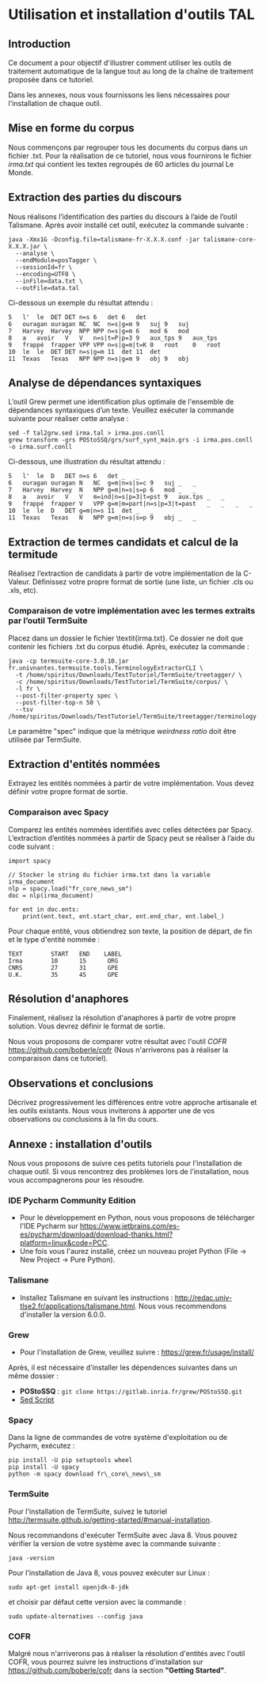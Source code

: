 # Utilisation et installation d'outils TAL

## Introduction

Ce document a pour objectif d'illustrer comment utiliser les outils de traitement automatique de la langue tout au long de la chaîne de traitement proposée dans ce tutoriel.

Dans les annexes, nous vous fournissons les liens nécessaires pour l'installation de chaque outil.

## Mise en forme du corpus

Nous commençons par regrouper tous les documents du corpus dans un fichier .txt. Pour la réalisation de ce tutoriel, nous vous fournirons le fichier *irma.txt* qui contient les textes regroupés de 60 articles du journal Le Monde.

## Extraction des parties du discours

Nous réalisons l’identification des parties du discours à l’aide de l’outil Talismane. Après avoir installé cet outil, exécutez la commande suivante : 

```
java -Xmx1G -Dconfig.file=talismane-fr-X.X.X.conf -jar talismane-core-X.X.X.jar \
  --analyse \
  --endModule=posTagger \
  --sessionId=fr \
  --encoding=UTF8 \
  --inFile=data.txt \
  --outFile=data.tal
```

Ci-dessous un exemple du résultat attendu : 

```
5	l'	le	DET	DET	n=s	6	det	6	det
6	ouragan	ouragan	NC	NC	n=s|g=m	9	suj	9	suj
7	Harvey	Harvey	NPP	NPP	n=s|g=m	6	mod	6	mod
8	a	avoir	V	V	n=s|t=P|p=3	9	aux_tps	9	aux_tps
9	frappé	frapper	VPP	VPP	n=s|g=m|t=K	0	root	0	root
10	le	le	DET	DET	n=s|g=m	11	det	11	det
11	Texas	Texas	NPP	NPP	n=s|g=m	9	obj	9	obj
```


## Analyse de dépendances syntaxiques

L’outil Grew permet une identification plus optimale de l'ensemble de dépendances syntaxiques d’un texte. Veuillez exécuter la commande suivante pour réaliser cette analyse :

```
sed -f tal2grw.sed irma.tal > irma.pos.conll
grew transform -grs POStoSSQ/grs/surf_synt_main.grs -i irma.pos.conll -o irma.surf.conll
```

Ci-dessous, une illustration du résultat attendu : 

```
5	l'	le	D	DET	n=s	6	det	_	_
6	ouragan	ouragan	N	NC	g=m|n=s|s=c	9	suj	_	_
7	Harvey	Harvey	N	NPP	g=m|n=s|s=p	6	mod	_	_
8	a	avoir	V	V	m=ind|n=s|p=3|t=pst	9	aux.tps	_	_
9	frappé	frapper	V	VPP	g=m|m=part|n=s|p=3|t=past	_	_	_	_
10	le	le	D	DET	g=m|n=s	11	det	_	_
11	Texas	Texas	N	NPP	g=m|n=s|s=p	9	obj	_	_
```

## Extraction de termes candidats et calcul de la termitude

Réalisez l’extraction de candidats à partir de votre implémentation de la C-Valeur. Définissez votre propre format de sortie (une liste, un fichier .cls ou .xls, etc).

### Comparaison de votre implémentation avec les termes extraits par l’outil TermSuite

Placez dans un dossier le fichier \textit{irma.txt}. Ce dossier ne doit que contenir les fichiers .txt du corpus étudié. Après, exécutez la commande :

```
java -cp termsuite-core-3.0.10.jar fr.univnantes.termsuite.tools.TerminologyExtractorCLI \
  -t /home/spiritus/Downloads/TestTutoriel/TermSuite/treetagger/ \
  -c /home/spiritus/Downloads/TestTutoriel/TermSuite/corpus/ \
  -l fr \
  --post-filter-property spec \
  --post-filter-top-n 50 \
  --tsv /home/spiritus/Downloads/TestTutoriel/TermSuite/treetagger/terminology.tsv
```

Le paramètre "spec" indique que la métrique *weirdness ratio* doit être utilisée par TermSuite.


## Extraction d'entités nommées

Extrayez les entités nommées à partir de votre implémentation. Vous devez définir votre propre format de sortie.

### Comparaison avec Spacy

Comparez les entités nommées identifiés avec celles détectées par Spacy. L’extraction d’entités nommées à partir de Spacy peut se réaliser à l’aide du code suivant :

```
import spacy

// Stocker le string du fichier irma.txt dans la variable irma_document
nlp = spacy.load("fr_core_news_sm")
doc = nlp(irma_document)

for ent in doc.ents:
    print(ent.text, ent.start_char, ent.end_char, ent.label_)
```

Pour chaque entité, vous obtiendrez son texte, la position de départ, de fin et le type d'entité nommée : 

```
TEXT	    START   END	   LABEL	
Irma	    10	    15	    ORG	    
CNRS	    27	    31	    GPE
U.K.	    35	    45	    GPE
```

## Résolution d'anaphores

Finalement, réalisez la résolution d'anaphores à partir de votre propre solution. Vous devrez définir le  format de sortie. 

Nous vous proposons de comparer votre résultat avec l'outil *COFR* https://github.com/boberle/cofr (Nous n'arriverons pas à réaliser la comparaison dans ce tutoriel).

## Observations et conclusions

Décrivez progressivement les différences entre votre approche artisanale et les outils existants. Nous vous inviterons à apporter une de vos observations ou conclusions à la fin du cours. 


## Annexe : installation d'outils

Nous vous proposons de suivre ces petits tutoriels pour l'installation de chaque outil. Si vous rencontrez des problèmes lors de l'installation, nous vous accompagnerons pour les résoudre.

### IDE Pycharm Community Edition

- Pour le développement en Python, nous vous proposons de télécharger l'IDE Pycharm sur https://www.jetbrains.com/es-es/pycharm/download/download-thanks.html?platform=linux&code=PCC.
- Une fois vous l'aurez installé, créez un nouveau projet Python (File -\> New Project -\> Pure Python).

### Talismane

- Installez Talismane en suivant les instructions : http://redac.univ-tlse2.fr/applications/talismane.html. Nous vous recommendons d'installer la version 6.0.0.

### Grew

- Pour l'installation de Grew, veuillez suivre : https://grew.fr/usage/install/

Après, il est nécessaire d'installer les dépendences suivantes dans un même dossier : 

- **POStoSSQ** : ```git clone https://gitlab.inria.fr/grew/POStoSSQ.git```
- [Sed Script](https://grew.fr/grs/parsing/tal2grew.sed)

### Spacy

Dans la ligne de commandes de votre système d'exploitation ou de Pycharm, exécutez :

```
pip install -U pip setuptools wheel
pip install -U spacy
python -m spacy download fr\_core\_news\_sm
```

### TermSuite

Pour l'installation de TermSuite, suivez le tutoriel http://termsuite.github.io/getting-started/#manual-installation.

Nous recommandons d'exécuter TermSuite avec Java 8. Vous pouvez vérifier la version de votre système avec la commande suivante : 

```
java -version
```

Pour l'installation de Java 8, vous pouvez exécuter sur Linux : 

```
sudo apt-get install openjdk-8-jdk
```

et choisir par défaut cette version avec la commande : 

```
sudo update-alternatives --config java
```

### COFR

Malgré nous n'arriverons pas à réaliser la résolution d'entités avec l'outil COFR, vous pourrez suivre les instructions d'installation sur https://github.com/boberle/cofr dans la section **"Getting Started"**.

